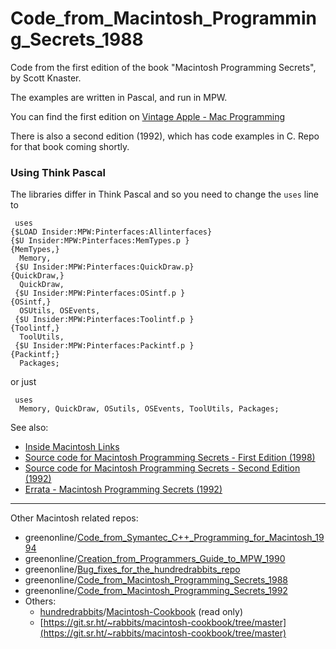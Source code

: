# Code_from_Macintosh_Programming_Secrets_1988

Code from the first edition of the book "Macintosh Programming Secrets", by Scott Knaster.

The examples are written in Pascal, and run in MPW.

You can find the first edition on [Vintage Apple - Mac Programming](https://vintageapple.org/macprogramming/)

There is also a second edition (1992), which has code examples in C. Repo for that book coming shortly.

### Using Think Pascal

The libraries differ in Think Pascal and so you need to change the `uses` line to
```none
 uses
{$LOAD Insider:MPW:Pinterfaces:Allinterfaces}
{$U Insider:MPW:Pinterfaces:MemTypes.p }
{MemTypes,}
  Memory, 
 {$U Insider:MPW:Pinterfaces:QuickDraw.p}
{QuickDraw,}
  QuickDraw, 
 {$U Insider:MPW:Pinterfaces:OSintf.p }
{OSintf,}
  OSUtils, OSEvents, 
 {$U Insider:MPW:Pinterfaces:Toolintf.p }
{Toolintf,}
  ToolUtils, 
 {$U Insider:MPW:Pinterfaces:Packintf.p }
{Packintf;}
  Packages;
```
or just
```none
 uses
  Memory, QuickDraw, OSutils, OSEvents, ToolUtils, Packages;
```

See also:

- [Inside Macintosh Links](https://gr33nonline.wordpress.com/2024/04/24/inside-macintosh-links/)
- [Source code for Macintosh Programming Secrets - First Edition (1998)](https://gr33nonline.wordpress.com/2024/04/28/source-code-for-macintosh-programming-secrets-first-edition-1988/)
- [Source code for Macintosh Programming Secrets - Second Edition (1992)](https://gr33nonline.wordpress.com/2024/04/28/source-code-for-macintosh-programming-secrets-second-edition-1992/)
- [Errata - Macintosh Programming Secrets (1992)](https://gr33nonline.wordpress.com/2024/04/29/errata-macintosh-programming-secrets-1992/)

  
---

Other Macintosh related repos:

- greenonline/[Code_from_Symantec_C++_Programming_for_Macintosh_1994](https://github.com/greenonline/Code_from_Symantec_C-_Programming_for_Macintosh_1994)
- greenonline/[Creation_from_Programmers_Guide_to_MPW_1990](https://github.com/greenonline/Creation_from_Programmers_Guide_to_MPW_1990)
- greenonline/[Bug_fixes_for_the_hundredrabbits_repo](https://github.com/greenonline/Bug_fixes_for_the_hundredrabbits_repo)
- greenonline/[Code_from_Macintosh_Programming_Secrets_1988](https://github.com/greenonline/Code_from_Macintosh_Programming_Secrets_1988)
- greenonline/[Code_from_Macintosh_Programming_Secrets_1992](https://github.com/greenonline/Code_from_Macintosh_Programming_Secrets_1992)
- Others:
  - [hundredrabbits](https://github.com/hundredrabbits)/[Macintosh-Cookbook](https://github.com/hundredrabbits/Macintosh-Cookbook) (read only)
  - [https://git.sr.ht/~rabbits/macintosh-cookbook/tree/master](https://git.sr.ht/~rabbits/macintosh-cookbook/tree/master)

